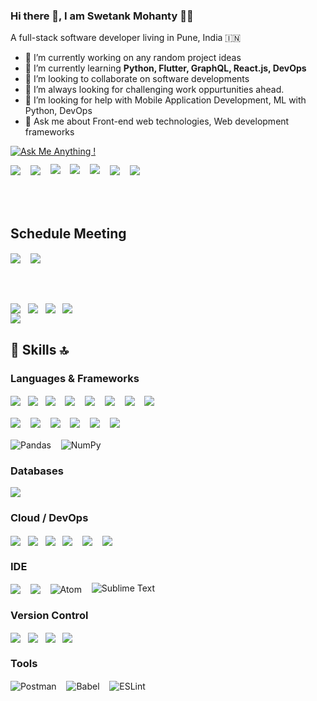 ### Hi there 👋, I am Swetank Mohanty 👨‍💻

A full-stack software developer living in Pune, India :india:

- 🔭 I’m currently working on any random project ideas
- 🌱 I’m currently learning **Python, Flutter, GraphQL, React.js, DevOps**
- 👯 I’m looking to collaborate on software developments 
- 🌋 I’m always looking for challenging work oppurtunities ahead.
- 🤔 I’m looking for help with Mobile Application Development, ML with Python, DevOps
- 💬 Ask me about Front-end web technologies, Web development frameworks

[![Ask Me Anything !](https://img.shields.io/badge/Ask%20me-anything-1abc9c.svg)](https://github.com/shortthirdman/shortthirdman)


<a href="https://api.whatsapp.com/send?phone=919007636266&text=Hello%20Swetank,%20I%20got%20your%20contact%20from%20your%20Github%20profile" alt="Connect on WhatsApp" style="text-decoration: none;"> 
  <img src="https://img.shields.io/badge/WHATSAPP-%2325D366.svg?&style=for-the-badge&logo=whatsapp&logoColor=white" /> 
</a>&nbsp;&nbsp;
<a href="https://www.twitter.com/ShortThirdMan93" alt="Follow Me on Twitter" style="text-decoration: none;"> 
  <img src="https://img.shields.io/badge/twitter-%231DA1F2.svg?&style=for-the-badge&logo=twitter&logoColor=white" />
</a>&nbsp;&nbsp;
<a href="https://www.instagram.com/shortthirdman" alt="Follow Me on Instagram" style="text-decoration: none;">
  <img align="center" style="margin-top:-2.5%;" src="https://img.shields.io/badge/Instagram-E4405F?style=for-the-badge&logo=instagram&logoColor=white" />
</a>&nbsp;&nbsp;
<a href="https://www.facebook.com/ShortThirdManOfficial" alt="Connect on Facebook" style="text-decoration: none;">
  <img align="center" style="margin-top:-2.5%;" src="https://img.shields.io/badge/Facebook-1877F2?style=for-the-badge&logo=facebook&logoColor=white" />
</a>&nbsp;&nbsp;
<a href="https://www.tiktok.com/shortthirdman" alt="Follow Me on TikTok" style="text-decoration: none;">
  <img align="center" style="margin-top:-2.5%;" src="https://img.shields.io/badge/TikTok-000000?style=for-the-badge&logo=tiktok&logoColor=white" />
</a>&nbsp;&nbsp;
<a href="https://www.linkedin.com/in/shortthirdman" alt="Connect on LinkedIn" style="text-decoration: none;"> 
  <img src="https://img.shields.io/badge/linkedin-%230077B5.svg?&style=for-the-badge&logo=linkedin&logoColor=white" />
</a>&nbsp;&nbsp;
<a href="mailto:swetank.mohanty@outlook.com" style="text-decoration: none;">
  <img src="https://img.shields.io/badge/email%20me-%23D14836.svg?&style=for-the-badge&logo=gmail&logoColor=white" />
</a>&nbsp;&nbsp;

<br/><br/>

## Schedule Meeting

<a href="#" alt="Microsoft Teams" style="text-decoration: none;">
  <img align="center" src="https://img.shields.io/badge/Microsoft_Teams-6264A7?style=for-the-badge&logo=microsoft-teams&logoColor=white" />
</a>&nbsp;&nbsp;

<a href="#" alt="Zoom" style="text-decoration: none;">
  <img align="center" src="https://img.shields.io/badge/Zoom-2D8CFF?style=for-the-badge&logo=zoom&logoColor=white" />
</a>&nbsp;&nbsp;

<!--<a href="#" alt="Webex" style="text-decoration: none;">
  <img align="center" src="https://img.shields.io/badge/Zoom-2D8CFF?style=for-the-badge&logo=zoom&logoColor=white" />
</a>&nbsp;&nbsp;-->

<br/><br/>

<a href="https://github.com/shortthirdman/" alt="Top Langs" style="text-decoration:none;">
  <img align="center" src="https://github-readme-stats.vercel.app/api/top-langs/?username=shortthirdman&langs_count=10&theme=yeblu&layout=compact" />
</a>&nbsp;

<a href="https://github.com/shortthirdman/" alt="GitHub Profile Stats" style="text-decoration: none;">
  <img align="center" src="https://github-readme-stats.vercel.app/api/?username=shortthirdman&show_icons=true&count_private=true&theme=yeblu&include_all_commits=true" />
</a>&nbsp;

<a href="https://github.com/shortthirdman/" alt="GitHub Streak" style="text-decoration: none;">
  <img align="center" src="https://github-readme-streak-stats.herokuapp.com/?user=shortthirdman&theme=blue-green" />
</a>&nbsp;

<a href="https://wakatime.com/@shortthirdman" alt="Wakatime Stats" style="text-decoration: none;">
  <img align="center" src="https://github-readme-stats.vercel.app/api/wakatime?username=shortthirdman&hide_progress=false&theme=yeblu" />
</a>&nbsp;

<br/>

<a href="https://github.com/shortthirdman/" alt="GitHub Trophy" style="text-decoration:none;">
  <img align="center" src="https://github-profile-trophy.vercel.app/?username=shortthirdman&row=1" />
</a>


## 🚀 Skills 🔝

### Languages & Frameworks

<a href="https://github.com/shortthirdman/" alt="JavaScript" style="text-decoration: none;">
  <img align="center" src="https://img.shields.io/badge/JavaScript-323330?style=for-the-badge&logo=javascript&logoColor=F7DF1E" />
</a>&nbsp;
<a href="https://github.com/shortthirdman/" alt="Python" style="text-decoration: none;">
  <img align="center" src="https://img.shields.io/badge/python-%233776AB.svg?&style=for-the-badge&logo=python&logoColor=white" />
</a>&nbsp;
<a href="https://github.com/shortthirdman/" alt="Java" style="text-decoration: none;">
  <img align="center" src="https://img.shields.io/badge/Java-ED8B00?style=for-the-badge&logo=java&logoColor=white" />
</a>&nbsp;&nbsp;
<a href="https://github.com/shortthirdman/" alt="TypeScript" style="text-decoration: none;">
  <img align="center" src="https://img.shields.io/badge/TypeScript-007ACC?style=for-the-badge&logo=typescript&logoColor=white" />
</a>&nbsp;&nbsp;
<a href="https://github.com/shortthirdman/" alt="NodeJS" style="text-decoration: none;">
  <img align="center" src="https://img.shields.io/badge/Node.js-43853D?style=for-the-badge&logo=node.js&logoColor=white" />
</a>&nbsp;&nbsp;
<a href="https://github.com/shortthirdman/" alt="npm" style="text-decoration: none;">
  <img align="center" src="https://img.shields.io/badge/npm-CB3837?style=for-the-badge&logo=npm&logoColor=white" />
</a>&nbsp;&nbsp;
<a href="https://github.com/shortthirdman/" alt="HTML5" style="text-decoration: none;">
  <img align="center" src="https://img.shields.io/badge/HTML5-E34F26?style=for-the-badge&logo=html5&logoColor=white" />
</a>&nbsp;&nbsp;
<a href="https://github.com/shortthirdman/" alt="CSS3" style="text-decoration: none;">
  <img align="center" src="https://img.shields.io/badge/CSS3-1572B6?style=for-the-badge&logo=css3&logoColor=white" />
</a>&nbsp;&nbsp;
<br/><br/>
<a href="https://github.com/shortthirdman/" alt="Sass" style="text-decoration: none;">
  <img align="center" src="https://img.shields.io/badge/Sass-CC6699?style=for-the-badge&logo=sass&logoColor=white" />
</a>&nbsp;&nbsp;
<a href="https://github.com/shortthirdman/" alt="Bootstrap" style="text-decoration: none;">
  <img align="center" src="https://img.shields.io/badge/Bootstrap-563D7C?style=for-the-badge&logo=bootstrap&logoColor=white" />
</a>&nbsp;&nbsp;
<a href="https://github.com/shortthirdman/" alt="Angular" style="text-decoration: none;">
  <img align="center" src="https://img.shields.io/badge/Angular-DD0031?style=for-the-badge&logo=angular&logoColor=white" />
</a>&nbsp;&nbsp;
<a href="https://github.com/shortthirdman/" alt="Spring" style="text-decoration: none;">
  <img align="center" src="https://img.shields.io/badge/Spring-6DB33F?style=for-the-badge&logo=spring&logoColor=white" />
</a>&nbsp;&nbsp;
<a href="https://github.com/shortthirdman/" alt="Markdown" style="text-decoration: none;">
  <img align="center" src="https://img.shields.io/badge/Markdown-000000?style=for-the-badge&logo=markdown&logoColor=white" />
</a>&nbsp;&nbsp;
<a href="https://github.com/shortthirdman/" alt="Bash" style="text-decoration: none;">
  <img align="center" src="https://img.shields.io/badge/Shell_Script-121011?style=for-the-badge&logo=gnu-bash&logoColor=white" />
</a>&nbsp;&nbsp;
<br/><br/>
<a href="https://pandas.pydata.org/" target="_blank" alt="Pandas" style="text-decoration: none;">
  <img align="center" alt="Pandas" src="https://img.shields.io/badge/pandas-%23150458.svg?style=for-the-badge&logo=pandas&logoColor=white" />
</a>&nbsp;&nbsp;
<a href="https://numpy.org/" target="_blank" alt="NumPy" style="text-decoration: none;">
  <img align="center" alt="NumPy" src="https://img.shields.io/badge/numpy-%23013243.svg?style=for-the-badge&logo=numpy&logoColor=white" />
</a>&nbsp;&nbsp;


<!--<a href="https://github.com/shortthirdman/" alt="GraphQL" style="text-decoration: none;">
  <img align="center" src="https://img.shields.io/badge/GraphQl-E10098?style=for-the-badge&logo=graphql&logoColor=white" />
</a>
https://img.shields.io/badge/Flask-000000?style=for-the-badge&logo=flask&logoColor=white
https://img.shields.io/badge/MongoDB-4EA94B?style=for-the-badge&logo=mongodb&logoColor=white
https://img.shields.io/badge/Flutter-02569B?style=for-the-badge&logo=flutter&logoColor=white
https://img.shields.io/badge/Django-092E20?style=for-the-badge&logo=django&logoColor=white
[![shortthirdman's github trophy](https://github-profile-trophy.vercel.app/?username=shortthirdman&row=1)](https://github.com/shortthirdman/shortthirdman)
-->

### Databases

<a href="https://github.com/shortthirdman/" alt="PostgreSQL" style="text-decoration: none;">
  <img align="center" src="https://img.shields.io/badge/PostgreSQL-316192?style=for-the-badge&logo=postgresql&logoColor=white" />
</a>

### Cloud / DevOps

<a href="https://github.com/shortthirdman/" alt="Netlify" style="text-decoration: none;">
  <img align="center" src="https://img.shields.io/badge/Netlify-00C7B7?style=for-the-badge&logo=netlify&logoColor=white" />
</a>&nbsp;
<a href="https://github.com/shortthirdman/" alt="Heroku" style="text-decoration: none;">
  <img align="center" src="https://img.shields.io/badge/Heroku-430098?style=for-the-badge&logo=heroku&logoColor=white" />
</a>&nbsp;
<a href="https://github.com/shortthirdman/" alt="Amazon AWS" style="text-decoration: none;">
  <img align="center" src="https://img.shields.io/badge/Amazon_AWS-232F3E?style=for-the-badge&logo=amazon-aws&logoColor=white" />
</a>&nbsp;
<a href="https://github.com/shortthirdman/" alt="Microsoft Azure" style="text-decoration: none;">
  <img align="center" src="https://img.shields.io/badge/Microsoft_Azure-0089D6?style=for-the-badge&logo=microsoft-azure&logoColor=white" />
</a>&nbsp;&nbsp;
<a href="https://github.com/shortthirdman/" alt="Docker" style="text-decoration: none;">
  <img align="center" src="https://img.shields.io/badge/Docker-2CA5E0?style=for-the-badge&logo=docker&logoColor=white" />
</a>&nbsp;&nbsp;
<a href="https://github.com/shortthirdman/" alt="Kubernetes" style="text-decoration: none;">
  <img align="center" src="https://img.shields.io/badge/kubernetes-326ce5.svg?&style=for-the-badge&logo=kubernetes&logoColor=white" />
</a>&nbsp;&nbsp;

### IDE

<a href="https://code.visualstudio.com/" target="_blank" alt="MS Visual Studio Code" style="text-decoration: none;">
  <img align="center" src="https://img.shields.io/badge/Visual_Studio_Code-0078D4?style=for-the-badge&logo=visual%20studio%20code&logoColor=white" />
</a>&nbsp;&nbsp;
<a href="https://github.com/shortthirdman/" alt="Jupyter" target="_blank" style="text-decoration: none;">
  <img align="center" src="https://img.shields.io/badge/Jupyter-F37626.svg?&style=for-the-badge&logo=Jupyter&logoColor=white" />
</a>&nbsp;&nbsp;
<a href="https://atom.io/" alt="Atom" target="_blank" style="text-decoration: none;">
  <img align="center" alt="Atom" src="https://img.shields.io/badge/Atom-%2366595C.svg?style=for-the-badge&logo=atom&logoColor=white"/>
</a>&nbsp;&nbsp;
<a href="https://www.sublimetext.com/" alt="Sublime Text" target="_blank" style="text-decoration: none;">
  <img alt="Sublime Text" src="https://img.shields.io/badge/sublime_text-%23575757.svg?style=for-the-badge&logo=sublime-text&logoColor=important"/>
</a>

### Version Control

<a href="https://github.com/shortthirdman/" target="_blank" alt="Git" style="text-decoration: none;">
  <img align="center" src="https://img.shields.io/badge/Git-F05032?style=for-the-badge&logo=git&logoColor=white" />
</a>&nbsp;
<a href="https://github.com/shortthirdman/" target="_blank" alt="Bitbucket" style="text-decoration: none;">
  <img align="center" src="https://img.shields.io/badge/Bitbucket-330F63?style=for-the-badge&logo=bitbucket&logoColor=white" />
</a>&nbsp;
<a href="https://github.com/shortthirdman/" target="_blank" alt="GitLab" style="text-decoration: none;">
  <img align="center" src="https://img.shields.io/badge/GitLab-330F63?style=for-the-badge&logo=gitlab&logoColor=white" />
</a>&nbsp;
<a href="https://github.com/shortthirdman/" target="_blank" alt="Bitbucket" style="text-decoration: none;">
  <img align="center" src="https://img.shields.io/badge/GitHub-100000?style=for-the-badge&logo=github&logoColor=white" />
</a>&nbsp;

### Tools

<a href="https://www.postman.com/" target="_blank" alt="Postman" style="text-decoration: none;">
  <img align="center" alt="Postman" src="https://img.shields.io/badge/Postman-FF6C37?style=for-the-badge&logo=Postman&logoColor=white" />
</a>&nbsp;&nbsp;
<a href="https://babeljs.io/" target="_blank" alt="Babel" style="text-decoration: none;">
  <img align="center" alt="Babel" src="https://img.shields.io/badge/Babel-F9DC3e?style=for-the-badge&logo=babel&logoColor=black" />
</a>&nbsp;&nbsp;
<a href="https://eslint.org/" target="_blank" alt="ESLint" style="text-decoration: none;">
  <img align="center" alt="ESLint" src="https://img.shields.io/badge/ESLint-4B3263?style=for-the-badge&logo=eslint&logoColor=white" />
</a>&nbsp;&nbsp;

<!--
<img src="https://img.shields.io/badge/react-%2361DAFB.svg?&style=for-the-badge&logo=react&logoColor=white" /> <img src="https://img.shields.io/badge/php-%23777BB4.svg?&style=for-the-badge&logo=php&logoColor=white" /> <img src="https://img.shields.io/badge/flutter-%2302569B.svg?&style=for-the-badge&logo=flutter&logoColor=white" />
[![shortthirdman's wakatime stats](https://github-readme-stats.vercel.app/api/wakatime?username=shortthirdman)](https://github.com/shortthirdman)
-->

<!--
https://github.com/alexandresanlim/Badges4-README.md-Profile
**shortthirdman/shortthirdman** is a ✨ _special_ ✨ repository because its `README.md` (this file) appears on your GitHub profile.

Here are some ideas to get you started:

- 🔭 I’m currently working on ...
- 🌱 I’m currently learning ...
- 👯 I’m looking to collaborate on ...
- 🤔 I’m looking for help with ...
- 💬 Ask me about ...
- 📫 How to reach me: ...
- 😄 Pronouns: ...
- ⚡ Fun fact: ...

- 🔭 I’m currently working on any random project ideas
- 🌱 I’m currently learning **Python, Flutter, GraphQL, React.js, DevOps**
- 👯 I’m looking to collaborate on software developments 
- 🌋 I’m always looking for challenging work oppurtunities ahead.
- 🤔 I’m looking for help with Mobile Application Development, ML with Python, DevOps
- 💬 Ask me about Front-end web technologies, Web development frameworks
- 📫 How to reach me: Drop me a message to my <a href="mailto:swetank.mohanty@outlook.com">inbox</a> or via <a href="https://wa.me/919007636266&text=" target="_blank" rel="noopener noreferrer">WhatsApp</a> / <a href="https://t.me/shortthirdman" target="_blank" rel="noopener noreferrer">Telegram</a>
-->


<!-- [![GitHub PVC](https://hit.yhype.me/github/profile?user_id=5894985)](https://github.com/shortthirdman/shortthirdman) -->
